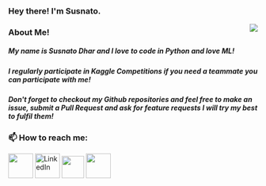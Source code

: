 ### Hey there! I'm Susnato.
<img align="right" src="https://github-readme-stats.vercel.app/api?username=susnato">

### About Me!
##### My name is Susnato Dhar and I love to code in Python and love ML!
##### I regularly participate in Kaggle Competitions if you need a teammate you can participate with me!  
##### Don't forget to checkout my Github repositories and feel free to make an issue, submit a Pull Request and ask for feature requests I will try my best to fulfil them!


### 📫 How to reach me: 
<p align="left">
  <a href="mailto:susnatodhar10@gmail.com"><img src="https://img.icons8.com/bubbles/50/000000/gmail" width="50" height="50"></a>
  <a href="https://www.linkedin.com/in/susnato-dhar-922239211/"><img src="https://img.icons8.com/bubbles/50/000000/linkedin" alt="LinkedIn" width="50" height="50"></a>
  <a href="https://www.kaggle.com/susnato"><img src="https://cdn.iconscout.com/icon/free/png-128/kaggle-3630138-3031270.png" width="45" height="45"></a>
  <a href="https://discord.gg/user/Susnato Dhar#0236"><img src="https://img.icons8.com/bubbles/50/000000/discord" width="50" height="50"></a>
</p>







